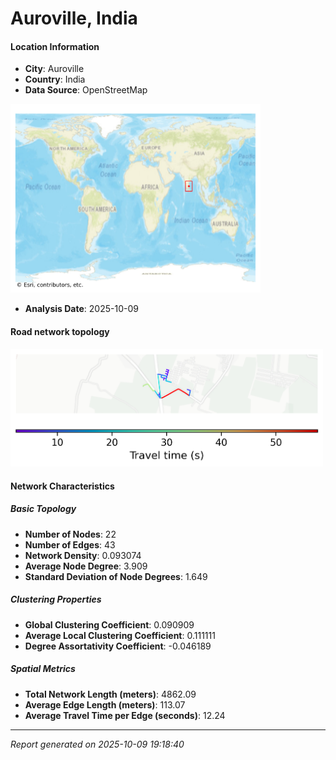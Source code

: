 # Auroville, India

#### Location Information

- **City**: Auroville
- **Country**: India
- **Data Source**: OpenStreetMap
<img src="Auroville_location.png" alt="Auroville Location Map" width="400" />

- **Analysis Date**: 2025-10-09

#### Road network topology

<img src="Auroville_network_map.png" alt="Auroville Road Network Map" width="500"/>

#### Network Characteristics

##### Basic Topology

- **Number of Nodes**: 22
- **Number of Edges**: 43
- **Network Density**: 0.093074
- **Average Node Degree**: 3.909
- **Standard Deviation of Node Degrees**: 1.649

##### Clustering Properties

- **Global Clustering Coefficient**: 0.090909
- **Average Local Clustering Coefficient**: 0.111111
- **Degree Assortativity Coefficient**: -0.046189

##### Spatial Metrics

- **Total Network Length (meters)**: 4862.09
- **Average Edge Length (meters)**: 113.07
- **Average Travel Time per Edge (seconds)**: 12.24

---
*Report generated on 2025-10-09 19:18:40*
